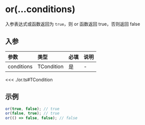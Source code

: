 # or(...conditions)

入参表达式或函数返回为 `true`，则 or 函数返回 true，否则返回 false

## 入参

| 参数       | 类型       | 必填 | 说明 |
| :--------- | :--------- | :--- | :--- |
| conditions | TCondition | 是   | -    |

<<< ./or.ts#TCondition

## 示例

```javascript
or(true, false); // true
or(false, true); // true
or(() => false, false); // false
```
